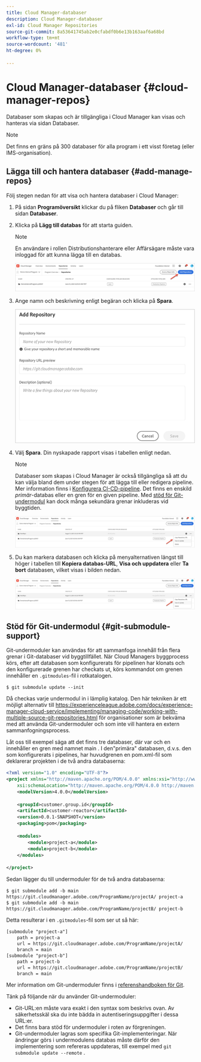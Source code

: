 ```yaml
---
title: Cloud Manager-databaser
description: Cloud Manager-databaser
exl-id: Cloud Manager Repositories
source-git-commit: 8a53641745ab2e0cfabdf0b6e13b163aaf6a68bd
workflow-type: tm+mt
source-wordcount: '481'
ht-degree: 0%

---
```


# Cloud Manager-databaser {#cloud-manager-repos}

Databaser som skapas och är tillgängliga i Cloud Manager kan visas och hanteras via sidan Databaser.

>[!NOTE]
>Det finns en gräns på 300 databaser för alla program i ett visst företag (eller IMS-organisation).

## Lägga till och hantera databaser {#add-manage-repos}

Följ stegen nedan för att visa och hantera databaser i Cloud Manager:

1. På sidan **Programöversikt** klickar du på fliken **Databaser** och går till sidan **Databaser**.

1. Klicka på **Lägg till databas** för att starta guiden.

   >[!NOTE]
   >En användare i rollen Distributionshanterare eller Affärsägare måste vara inloggad för att kunna lägga till en databas.

   ![](assets/repos/create-repo2.png)


1. Ange namn och beskrivning enligt begäran och klicka på **Spara**.

   ![](assets/repos/repo-1.png)

1. Välj **Spara**. Din nyskapade rapport visas i tabellen enligt nedan.

   >[!NOTE]
   >Databaser som skapas i Cloud Manager är också tillgängliga så att du kan välja bland dem under stegen för att lägga till eller redigera pipeline. Mer information finns i [Konfigurera CI-CD-pipeline](https://experienceleague.adobe.com/docs/experience-manager-cloud-service/implementing/using-cloud-manager/configure-pipeline.html?lang=en). Det finns en enskild *primär*-databas eller en gren för en given pipeline. Med [stöd för Git-undermodul](#git-submodule-support) kan dock många sekundära grenar inkluderas vid byggtiden.

   ![](assets/repos/create-repo3.png)

1. Du kan markera databasen och klicka på menyalternativen längst till höger i tabellen till **Kopiera databas-URL**, **Visa och uppdatera** eller **Ta bort** databasen, vilket visas i bilden nedan.

   ![](assets/repos/create-repo3.png)


## Stöd för Git-undermodul {#git-submodule-support}

Git-undermoduler kan användas för att sammanfoga innehåll från flera grenar i Git-databaser vid byggtillfället. När Cloud Managers byggprocess körs, efter att databasen som konfigurerats för pipelinen har klonats och den konfigurerade grenen har checkats ut, körs kommandot om grenen innehåller en `.gitmodules`-fil i rotkatalogen.

```
$ git submodule update --init
```

Då checkas varje undermodul in i lämplig katalog. Den här tekniken är ett möjligt alternativ till https://experienceleague.adobe.com/docs/experience-manager-cloud-service/implementing/managing-code/working-with-multiple-source-git-repositories.html för organisationer som är bekväma med att använda Git-undermoduler och som inte vill hantera en extern sammanfogningsprocess.

Låt oss till exempel säga att det finns tre databaser, där var och en innehåller en gren med namnet main . I den&quot;primära&quot; databasen, d.v.s. den som konfigurerats i pipelines, har huvudgrenen en pom.xml-fil som deklarerar projekten i de två andra databaserna:

```xml
<?xml version="1.0" encoding="UTF-8"?>
<project xmlns="http://maven.apache.org/POM/4.0.0" xmlns:xsi="http://www.w3.org/2001/XMLSchema-instance"
    xsi:schemaLocation="http://maven.apache.org/POM/4.0.0 http://maven.apache.org/maven-v4_0_0.xsd">
    <modelVersion>4.0.0</modelVersion>
   
    <groupId>customer.group.id</groupId>
    <artifactId>customer-reactor</artifactId>
    <version>0.0.1-SNAPSHOT</version>
    <packaging>pom</packaging>
   
    <modules>
        <module>project-a</module>
        <module>project-b</module>
    </modules>
   
</project>
```

Sedan lägger du till undermoduler för de två andra databaserna:

```
$ git submodule add -b main https://git.cloudmanager.adobe.com/ProgramName/projectA/ project-a
$ git submodule add -b main https://git.cloudmanager.adobe.com/ProgramName/projectB/ project-b
```

Detta resulterar i en `.gitmodules`-fil som ser ut så här:

```
[submodule "project-a"]
    path = project-a
    url = https://git.cloudmanager.adobe.com/ProgramName/projectA/
    branch = main
[submodule "project-b"]
    path = project-b
    url = https://git.cloudmanager.adobe.com/ProgramName/projectB/
    branch = main
```

Mer information om Git-undermoduler finns i [referenshandboken för Git](https://git-scm.com/book/en/v2/Git-Tools-Submodules).

Tänk på följande när du använder Git-undermoduler:

* Git-URL:en måste vara exakt i den syntax som beskrivs ovan. Av säkerhetsskäl ska du inte bädda in autentiseringsuppgifter i dessa URL:er.
* Det finns bara stöd för undermoduler i roten av förgreningen.
* Git-undermoduler lagras som specifika Git-implementeringar. När ändringar görs i undermodulens databas måste därför den implementering som refereras uppdateras, till exempel med `git submodule update --remote` .

